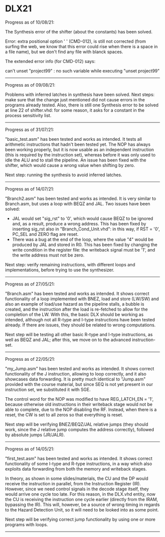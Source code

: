 # DLX21

Progress as of 10/08/21:

The Synthesis error of the shifter (about the constants) has been solved.

Error: extra positional option ' ' (CMD-012), is still not corrected (from surfing the web, we know that this error could rise when there is a space in a file name), but we don't find any file with blanck spaces.

The extended error info (for CMD-012) says:

can't unset "project99" : no such variable
    while executing
"unset project99"

-----------

Progress as of 09/08/21:

Problems with inferred latches in synthesis have been solved. Next steps: make sure that the change just mentioned did not cause errors in the programs already tested. Also,
there is still one Synthesis error to be solved at line 22 of shifter.vhd: for some reason, it asks for a constant in the process sensitivity list.

-----------

Progress as of 31/07/21:

"basic_test.asm" has been tested and works as intended. It tests all arithmetic instructions that hadn't been tested yet. The NOP has always been working properly, but it is now usable
as an independent instruction (this is required by the instruction set), whereas before it was only used to idle the ALU and to stall the pipeline.
An issue has been fixed with the shifter, which would cause a wrong value when shifting by zero.

Next step: running the synthesis to avoid inferred latches.

-----------

Progress as of 14/07/21:

"Branch2.asm" has been tested and works as intended. It is very similar to Branch.asm, but uses a loop with BEQZ and JAL. Two issues have been solved:
- JAL would set "sig_rst" to '0', which would cause BEQZ to be ignored and, as a result, produce a wrong address. This has been fixed by inserting sig_rst also in
"Branch_Cond_Unit.vhd": in this way, if RST = '0', PC_SEL and ZERO flag are reset.
- There was a bug at the end of the loop, where the value "4" would be produced by JAL and stored in R0. This has been fixed by changing the write condition in the register file:
the writeback signal must be '1', and the write address must not be zero.

Next step: verify remaining instructions, with different loops and implementations, before trying to use the synthesizer.

-----------

Progress as of 27/05/21:

"Branch.asm" has been tested and works as intended. It shows correct functionality of a loop implemented with BNEZ, load and store (LW/SW) and also an example of load/use hazard
as the pipeline stalls, a bubble is created, and the instruction after the load is re-fetched to allow for the completion of the LW.
With this, the basic DLX should be working as intended, although not all R-type and I-type instructions have been tested already. If there are issues, they should be related to wrong computations.

Next step will be testing all other basic R-type and I-type instructions, as well as BEQZ and JAL; after this, we move on to the advanced instruction-set.

-----------

Progress as of 22/05/21:

"my_Jump.asm" has been tested and works as intended. It shows correct functionality of the J instruction, allowing to loop correctly, and it also showcases data forwarding.
It is pretty much identical to "Jump.asm" provided with the course material, but since SEQ is not yet present in our instruction set, we substituted it with SGE.

The control word for the NOP was modified to have REG_LATCH_EN = '1', because otherwise old instructions in their writeback stage would not be able to complete, due to the NOP disabling the RF.
Instead, when there is a reset, the CW is set to all zeros so that everything is reset.

Next step will be verifying BNEZ/BEQZ/JAL relative jumps (they should work, since the J relative jump computes the address correctly), followed by absolute jumps (JR/JALR).

-----------

Progress as of 14/05/21:

"first_test.asm" has been tested and works as intended. It shows correct functionality of some I-type and R-type instructions, in a way which also exploits data forwarding from both the memory and writeback stages.

In theory, as shown in some slides/materials, the CU and the DP would receive the instruction in parallel, from the Instruction Register (IR). However, since we need control signals in the decode stage itself, they
would arrive one cycle too late. For this reason, in the DLX.vhd entity, now the CU is receiving the instruction one cycle earlier (directly from the IRAM, bypassing the IR). This will, however, be a source of wrong timing
in regards to the Hazard Detection Unit, so it will need to be looked into as some point.

Next step will be verifying correct jump functionality by using one or more programs with loops.

-----------
